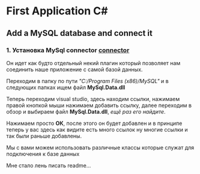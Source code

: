 # First Application C#

## Add a MySQL database and connect it

### 1. Установка MySql connector [**connector**](https://dev.mysql.com/get/Downloads/Connector-Net/mysql-connector-net-8.1.0.msi)

Он идет как будто отдельный некий плагин который позволяет нам соединить наше приложение с самой базой данных.

Переходим в папку по пути *"С:/Program Files (x86)/MySQL"* и в следующих папках ищем файл **MySql.Data.dll**

Теперь переходим visual studio, здесь находим ссылки, нажимаем правой кнопкой мыши нажимаем добавить ссылку, далее переходим в обзор и выбираем файл **MySql.Data.dll**, *ещё раз его найдите*.

Нажимаем просто **ОК**, после этого он будет добавлен и в принципе теперь у вас здесь как видите есть много ссылок ну многие ссылки и так были раньше добавлены.

Мы с вами можем использовать различные классы которые служат для подключения к базе данных

Мне стало лень писать readme...